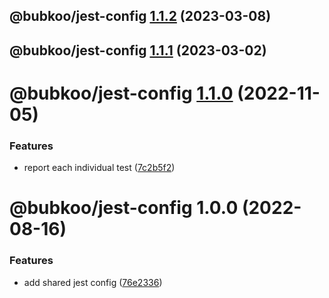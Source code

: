 ## @bubkoo/jest-config [1.1.2](https://github.com/bubkoo/configs/compare/@bubkoo/jest-config@1.1.1...@bubkoo/jest-config@1.1.2) (2023-03-08)

## @bubkoo/jest-config [1.1.1](https://github.com/bubkoo/configs/compare/@bubkoo/jest-config@1.1.0...@bubkoo/jest-config@1.1.1) (2023-03-02)

# @bubkoo/jest-config [1.1.0](https://github.com/bubkoo/configs/compare/@bubkoo/jest-config@1.0.0...@bubkoo/jest-config@1.1.0) (2022-11-05)


### Features

* report each individual test ([7c2b5f2](https://github.com/bubkoo/configs/commit/7c2b5f2de14884490252f4e033d7c896a5d8b8a0))

# @bubkoo/jest-config 1.0.0 (2022-08-16)


### Features

* add shared jest config ([76e2336](https://github.com/bubkoo/configs/commit/76e2336ec06682f8fa453a2a3e2b5ce750497774))
